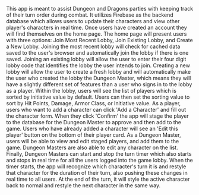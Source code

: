 This app is meant to assist Dungeon and Dragons parties with keeping track of their turn order during combat. It utilizes Firebase as the backend database which allows users to update their characters and view other player's characters in real time. Once users have created an account they will find themselves on the home page. The home page will present users with three options: Join Most Recent Lobby, Join Existing Lobby, and Create a New Lobby. Joining the most recent lobby will check for cached data saved to the user's browser and automatically join the lobby if there is one saved. Joining an existing lobby will allow the user to enter their four digit lobby code that identifies the lobby the user intends to join. Creating a new lobby will allow the user to create a fresh lobby and will automatically make the user who created the lobby the Dungeon Master, which means they will have a slightly different set of features than a user who signs in to the lobby as a player. Within the lobby, users will see the list of players which is sorted by initiative value by default. Users can then set the sorting value to sort by Hit Points, Damage, Armor Class, or Initiative value. As a player, users who want to add a character can click 'Add a Character' and fill out the character form. When they click 'Confirm' the app will stage the player to the database for the Dungeon Master to approve and then add to the game. Users who have already added a character will see an 'Edit this player' button on the bottom of their player card. As a Dungeon Master, users will be able to view and edit staged players, and add them to the game. Dungeon Masters are also able to edit any character on the list. Finally, Dungeon Masters can start and stop the turn timer which also starts and stops in real time for all the users logged into the game lobby. When the timer starts, the app will recognize which character's turn it is and restyle that character for the duration of their turn, also pushing these changes in real time to all users. At the end of the turn, it will style the active character back to normal and restyle the next character in the same way.
